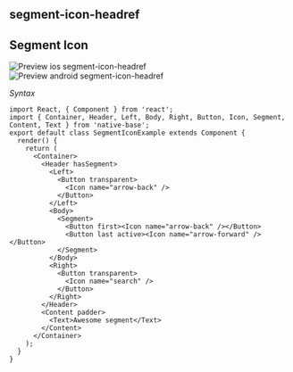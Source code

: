 ## segment-icon-headref
## Segment Icon

![Preview ios segment-icon-headref](https://raw.githubusercontent.com/GeekyAnts/NativeBase-KitchenSink/v2.5.0/screenshots/ios/segment-icon.png)
![Preview android segment-icon-headref](https://raw.githubusercontent.com/GeekyAnts/NativeBase-KitchenSink/v2.5.0/screenshots/android/segment-icon.png)

*Syntax*

<pre class="line-numbers"><code class="language-jsx">import React, { Component } from 'react';
import { Container, Header, Left, Body, Right, Button, Icon, Segment, Content, Text } from 'native-base';
​export default class SegmentIconExample extends Component {
  render() {
    return (
      &lt;Container>
        &lt;Header hasSegment>
          &lt;Left>
            &lt;Button transparent>
              &lt;Icon name="arrow-back" />
            &lt;/Button>
          &lt;/Left>
          &lt;Body>
            &lt;Segment>
              &lt;Button first>&lt;Icon name="arrow-back" />&lt;/Button>
              &lt;Button last active>&lt;Icon name="arrow-forward" />&lt;/Button>
            &lt;/Segment>
          &lt;/Body>
          &lt;Right>
            &lt;Button transparent>
              &lt;Icon name="search" />
            &lt;/Button>
          &lt;/Right>
        &lt;/Header>
        &lt;Content padder>
          &lt;Text>Awesome segment&lt;/Text>
        &lt;/Content>
      &lt;/Container>
    );
  }
}</code></pre><br />